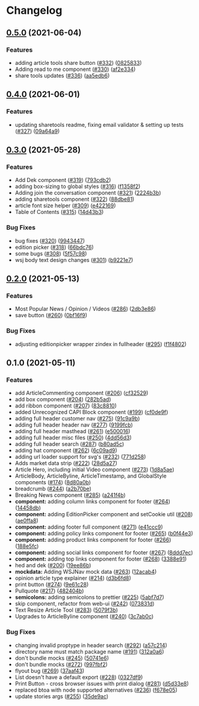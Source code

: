 # Changelog

## [0.5.0](https://www.github.com/newscorp-ghfb/dj-rendering/compare/wsj-react-library-v0.4.0...wsj-react-library-v0.5.0) (2021-06-04)

### Features

- adding article tools share button ([#332](https://www.github.com/newscorp-ghfb/dj-rendering/issues/332)) ([0825833](https://www.github.com/newscorp-ghfb/dj-rendering/commit/0825833f1f9240ea08084643854387b83de12dc7))
- Adding read to me component ([#330](https://www.github.com/newscorp-ghfb/dj-rendering/issues/330)) ([af2e334](https://www.github.com/newscorp-ghfb/dj-rendering/commit/af2e334afad7c144c7a0d8e6c1d62c8a570cfb05))
- share tools updates ([#336](https://www.github.com/newscorp-ghfb/dj-rendering/issues/336)) ([aa5edb6](https://www.github.com/newscorp-ghfb/dj-rendering/commit/aa5edb6f03c3aa3fdb3933f280242afe89e079f5))

## [0.4.0](https://www.github.com/newscorp-ghfb/dj-rendering/compare/wsj-react-library-v0.3.0...wsj-react-library-v0.4.0) (2021-06-01)

### Features

- updating sharetools readme, fixing email validator & setting up tests ([#327](https://www.github.com/newscorp-ghfb/dj-rendering/issues/327)) ([09a64a9](https://www.github.com/newscorp-ghfb/dj-rendering/commit/09a64a93a3fb95f2399009e2f0a7a1f5cef34f33))

## [0.3.0](https://www.github.com/newscorp-ghfb/dj-rendering/compare/wsj-react-library-v0.2.0...wsj-react-library-v0.3.0) (2021-05-28)

### Features

- Add Dek component ([#319](https://www.github.com/newscorp-ghfb/dj-rendering/issues/319)) ([793cdb2](https://www.github.com/newscorp-ghfb/dj-rendering/commit/793cdb2256d25cd4fbbd004d6ae3dd1f7f1cfad2))
- adding box-sizing to global styles ([#316](https://www.github.com/newscorp-ghfb/dj-rendering/issues/316)) ([f1358f2](https://www.github.com/newscorp-ghfb/dj-rendering/commit/f1358f26120cd50a40f3ce7d12980a7f46661375))
- Adding join the conversation component ([#321](https://www.github.com/newscorp-ghfb/dj-rendering/issues/321)) ([2224b3b](https://www.github.com/newscorp-ghfb/dj-rendering/commit/2224b3bc874d5b8a1daadc39cc8478a5dc8cf30c))
- adding sharetools component ([#322](https://www.github.com/newscorp-ghfb/dj-rendering/issues/322)) ([88dbe81](https://www.github.com/newscorp-ghfb/dj-rendering/commit/88dbe81562253ba0883c094e95aa6fd49856d37b))
- article font size helper ([#309](https://www.github.com/newscorp-ghfb/dj-rendering/issues/309)) ([e422169](https://www.github.com/newscorp-ghfb/dj-rendering/commit/e4221692a13a548671d676c1385cd2bb391a32ee))
- Table of Contents ([#315](https://www.github.com/newscorp-ghfb/dj-rendering/issues/315)) ([14d43b3](https://www.github.com/newscorp-ghfb/dj-rendering/commit/14d43b3203651bc134505761304eecf5973ae8c1))

### Bug Fixes

- bug fixes ([#320](https://www.github.com/newscorp-ghfb/dj-rendering/issues/320)) ([9943447](https://www.github.com/newscorp-ghfb/dj-rendering/commit/9943447024a240ea183b848e0712992c7ecf6138))
- edition picker ([#318](https://www.github.com/newscorp-ghfb/dj-rendering/issues/318)) ([66bdc76](https://www.github.com/newscorp-ghfb/dj-rendering/commit/66bdc768a0be729d0d1412f98267ca57f4f5c466))
- some bugs ([#308](https://www.github.com/newscorp-ghfb/dj-rendering/issues/308)) ([5f57c98](https://www.github.com/newscorp-ghfb/dj-rendering/commit/5f57c9841afa50ecdb46979beb17eab0ed9d4358))
- wsj body text design changes ([#301](https://www.github.com/newscorp-ghfb/dj-rendering/issues/301)) ([b9221e7](https://www.github.com/newscorp-ghfb/dj-rendering/commit/b9221e761b02f04ffd325367fa5d75c76c49ca64))

## [0.2.0](https://www.github.com/newscorp-ghfb/dj-rendering/compare/wsj-react-library-v0.1.0...wsj-react-library-v0.2.0) (2021-05-13)

### Features

- Most Popular News / Opinion / Videos ([#286](https://www.github.com/newscorp-ghfb/dj-rendering/issues/286)) ([2db3e86](https://www.github.com/newscorp-ghfb/dj-rendering/commit/2db3e8645745fa21c067c7d7f51759824ea5201f))
- save button ([#260](https://www.github.com/newscorp-ghfb/dj-rendering/issues/260)) ([0bf16f9](https://www.github.com/newscorp-ghfb/dj-rendering/commit/0bf16f97e9667fcf1984b6ac1f1b7f93a1428ff5))

### Bug Fixes

- adjusting editionpicker wrapper zindex in fullheader ([#295](https://www.github.com/newscorp-ghfb/dj-rendering/issues/295)) ([f1f4802](https://www.github.com/newscorp-ghfb/dj-rendering/commit/f1f4802d3f2b116eea4261cde7384dee0ecca064))

## 0.1.0 (2021-05-11)

### Features

- add ArticleCommenting component ([#206](https://www.github.com/newscorp-ghfb/dj-rendering/issues/206)) ([cf32529](https://www.github.com/newscorp-ghfb/dj-rendering/commit/cf3252900d19d9683275083ccd0c993e7da660a4))
- add box component ([#204](https://www.github.com/newscorp-ghfb/dj-rendering/issues/204)) ([282b5ad](https://www.github.com/newscorp-ghfb/dj-rendering/commit/282b5ada073abff3c2bd64c4c1c40e54bccb25e4))
- add ribbon component ([#207](https://www.github.com/newscorp-ghfb/dj-rendering/issues/207)) ([83c8810](https://www.github.com/newscorp-ghfb/dj-rendering/commit/83c8810336c3e16a2b7c44e95efa591ac8cde390))
- added Unrecognized CAPI Block component ([#199](https://www.github.com/newscorp-ghfb/dj-rendering/issues/199)) ([cf0de9f](https://www.github.com/newscorp-ghfb/dj-rendering/commit/cf0de9fb23e4560e737f2d426586b470f8989510))
- adding full header customer nav ([#275](https://www.github.com/newscorp-ghfb/dj-rendering/issues/275)) ([91c9a9b](https://www.github.com/newscorp-ghfb/dj-rendering/commit/91c9a9bca049ec2215a0d34197f804256fc4a254))
- adding full header header nav ([#277](https://www.github.com/newscorp-ghfb/dj-rendering/issues/277)) ([9199fcb](https://www.github.com/newscorp-ghfb/dj-rendering/commit/9199fcbd2b52f49d17bbd1341e0b7bb8a5d35755))
- adding full header masthead ([#261](https://www.github.com/newscorp-ghfb/dj-rendering/issues/261)) ([e500016](https://www.github.com/newscorp-ghfb/dj-rendering/commit/e5000160b4186e1ffd1b58cb96e8975ce8203098))
- adding full header misc files ([#250](https://www.github.com/newscorp-ghfb/dj-rendering/issues/250)) ([4dd56d3](https://www.github.com/newscorp-ghfb/dj-rendering/commit/4dd56d3c39ca4ab852f27c863327e4f8cc075930))
- adding full header search ([#287](https://www.github.com/newscorp-ghfb/dj-rendering/issues/287)) ([b80ad5c](https://www.github.com/newscorp-ghfb/dj-rendering/commit/b80ad5cad71b6bd65a2bb18882b427faaa6bdac1))
- adding hat component ([#262](https://www.github.com/newscorp-ghfb/dj-rendering/issues/262)) ([6c09ad9](https://www.github.com/newscorp-ghfb/dj-rendering/commit/6c09ad9bdf60049bf69fb73ded2dddae33a514fa))
- adding url loader support for svg's ([#232](https://www.github.com/newscorp-ghfb/dj-rendering/issues/232)) ([771d258](https://www.github.com/newscorp-ghfb/dj-rendering/commit/771d2588915ff0062aa527674158f14a4f4ed4a3))
- Adds market data strip ([#222](https://www.github.com/newscorp-ghfb/dj-rendering/issues/222)) ([28d5a27](https://www.github.com/newscorp-ghfb/dj-rendering/commit/28d5a27cd847c6efe6582448805932ba63cf7204))
- Article Hero, including initial Video component ([#273](https://www.github.com/newscorp-ghfb/dj-rendering/issues/273)) ([1d8a5ae](https://www.github.com/newscorp-ghfb/dj-rendering/commit/1d8a5ae5ad3abbe97bf5ef0a3374c679243c42fe))
- ArticleBody, ArticleByline, ArticleTimestamp, and GlobalStyle components ([#174](https://www.github.com/newscorp-ghfb/dj-rendering/issues/174)) ([8d80a0b](https://www.github.com/newscorp-ghfb/dj-rendering/commit/8d80a0b57b78f297542f03b26ff4c52e67c6dd4c))
- breadcrumb ([#244](https://www.github.com/newscorp-ghfb/dj-rendering/issues/244)) ([a2b70be](https://www.github.com/newscorp-ghfb/dj-rendering/commit/a2b70be523e7c4b619c07938902aedec67fcd478))
- Breaking News component ([#285](https://www.github.com/newscorp-ghfb/dj-rendering/issues/285)) ([a241f4b](https://www.github.com/newscorp-ghfb/dj-rendering/commit/a241f4bd2f885839d0e9352b0b78280a15727916))
- **component:** adding column links component for footer ([#264](https://www.github.com/newscorp-ghfb/dj-rendering/issues/264)) ([14458db](https://www.github.com/newscorp-ghfb/dj-rendering/commit/14458db7c9ef9e948f7c90a74d84ee77dc1a9137))
- **component:** adding EditionPicker component and setCookie util ([#208](https://www.github.com/newscorp-ghfb/dj-rendering/issues/208)) ([ae0ffa8](https://www.github.com/newscorp-ghfb/dj-rendering/commit/ae0ffa8c235e30468ab861b5e23593d43700a5ea))
- **component:** adding footer full component ([#271](https://www.github.com/newscorp-ghfb/dj-rendering/issues/271)) ([e41ccc9](https://www.github.com/newscorp-ghfb/dj-rendering/commit/e41ccc9fda144f008dbf08d73e065ee0bc5475ce))
- **component:** adding policy links component for footer ([#265](https://www.github.com/newscorp-ghfb/dj-rendering/issues/265)) ([b0f44e3](https://www.github.com/newscorp-ghfb/dj-rendering/commit/b0f44e39ee25e700a7afd3127914b1c8ab34af3a))
- **component:** adding product links component for footer ([#266](https://www.github.com/newscorp-ghfb/dj-rendering/issues/266)) ([188e5fc](https://www.github.com/newscorp-ghfb/dj-rendering/commit/188e5fc0fee92c12c2ee1fa9c95af56f1f46edf0))
- **component:** adding social links component for footer ([#267](https://www.github.com/newscorp-ghfb/dj-rendering/issues/267)) ([8ddd7ec](https://www.github.com/newscorp-ghfb/dj-rendering/commit/8ddd7ece2b8f172734a42a36f29ef1f81e1bd34b))
- **component:** adding top links component for footer ([#268](https://www.github.com/newscorp-ghfb/dj-rendering/issues/268)) ([3388e91](https://www.github.com/newscorp-ghfb/dj-rendering/commit/3388e919739e52e302eb1940eadf4cd506bbe203))
- hed and dek ([#200](https://www.github.com/newscorp-ghfb/dj-rendering/issues/200)) ([19ee86b](https://www.github.com/newscorp-ghfb/dj-rendering/commit/19ee86b8b18832720509f4216357f9cc8c4b6b0c))
- **mockdata:** Adding WSJNav mock data ([#263](https://www.github.com/newscorp-ghfb/dj-rendering/issues/263)) ([12acab4](https://www.github.com/newscorp-ghfb/dj-rendering/commit/12acab43df26969ee626f4b59bdb472ed7b0618a))
- opinion article type explainer ([#214](https://www.github.com/newscorp-ghfb/dj-rendering/issues/214)) ([d3b6fd8](https://www.github.com/newscorp-ghfb/dj-rendering/commit/d3b6fd86e287fcc565d4022b3fa65c547f4fbf2b))
- print button ([#274](https://www.github.com/newscorp-ghfb/dj-rendering/issues/274)) ([9e61c28](https://www.github.com/newscorp-ghfb/dj-rendering/commit/9e61c2852ec2d234e32675becbc0237fe3d61646))
- Pullquote ([#217](https://www.github.com/newscorp-ghfb/dj-rendering/issues/217)) ([482404b](https://www.github.com/newscorp-ghfb/dj-rendering/commit/482404b23995a519ae9d9261601ffa40a7062892))
- **semicolons:** adding semicolons to prettier ([#225](https://www.github.com/newscorp-ghfb/dj-rendering/issues/225)) ([5abf7d7](https://www.github.com/newscorp-ghfb/dj-rendering/commit/5abf7d789b69c0096d3177fe162880399bda8621))
- skip component, refactor from web-ui ([#242](https://www.github.com/newscorp-ghfb/dj-rendering/issues/242)) ([073831d](https://www.github.com/newscorp-ghfb/dj-rendering/commit/073831d53264d51cb4ffbd9013f87e6b7c4ef705))
- Text Resize Article Tool ([#283](https://www.github.com/newscorp-ghfb/dj-rendering/issues/283)) ([5079f3b](https://www.github.com/newscorp-ghfb/dj-rendering/commit/5079f3be5bfd85ad54b19020842dc8b075d660c1))
- Upgrades to ArticleByline component ([#240](https://www.github.com/newscorp-ghfb/dj-rendering/issues/240)) ([3c7ab0c](https://www.github.com/newscorp-ghfb/dj-rendering/commit/3c7ab0cd4c9af2dbcd02b10a6deac79b6cef5581))

### Bug Fixes

- changing invalid proptype in header search ([#292](https://www.github.com/newscorp-ghfb/dj-rendering/issues/292)) ([a57c214](https://www.github.com/newscorp-ghfb/dj-rendering/commit/a57c2148830fc21fd91550ebde3abe601d132261))
- directory name must match package name ([#191](https://www.github.com/newscorp-ghfb/dj-rendering/issues/191)) ([312a0a6](https://www.github.com/newscorp-ghfb/dj-rendering/commit/312a0a6b4cf2960da5dcff6776be62b81acc0dcd))
- don't bundle mocks ([#245](https://www.github.com/newscorp-ghfb/dj-rendering/issues/245)) ([50741e6](https://www.github.com/newscorp-ghfb/dj-rendering/commit/50741e627871225ed0491b29031b9bbe3077bc7c))
- don't bundle mocks ([#272](https://www.github.com/newscorp-ghfb/dj-rendering/issues/272)) ([997fbf2](https://www.github.com/newscorp-ghfb/dj-rendering/commit/997fbf2dc3b772f03207aeefc46b9d5aad9f320a))
- flyout bug ([#269](https://www.github.com/newscorp-ghfb/dj-rendering/issues/269)) ([37aaf43](https://www.github.com/newscorp-ghfb/dj-rendering/commit/37aaf43be0fa7480aa4f202d0035f15d4dad7602))
- List doesn't have a default export ([#228](https://www.github.com/newscorp-ghfb/dj-rendering/issues/228)) ([0327df9](https://www.github.com/newscorp-ghfb/dj-rendering/commit/0327df9bed77883a120d0055fd71091b956a3997))
- Print Button - cross browser issues with print dialog ([#281](https://www.github.com/newscorp-ghfb/dj-rendering/issues/281)) ([d5d33e8](https://www.github.com/newscorp-ghfb/dj-rendering/commit/d5d33e85e77eac27e06cc42328cc7adf9a30c8fd))
- replaced btoa with node supported alternatives ([#236](https://www.github.com/newscorp-ghfb/dj-rendering/issues/236)) ([f678e05](https://www.github.com/newscorp-ghfb/dj-rendering/commit/f678e05ab6641b788bbd9991020b1e73ac3351c8))
- update stories args ([#255](https://www.github.com/newscorp-ghfb/dj-rendering/issues/255)) ([35de9ac](https://www.github.com/newscorp-ghfb/dj-rendering/commit/35de9ac18d8a65b98f6670a9adae7a0e582b78ec))
